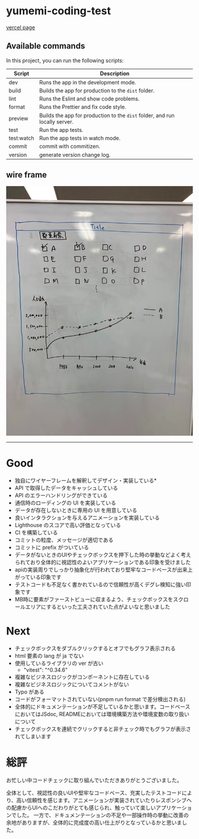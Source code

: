 # yumemi-coding-test

[vercel page](https://yumemi-coding-test-puce.vercel.app/)

## Available commands

<p>In this project, you can run the following scripts:</p>

| Script     | Description                                                                 |
| ---------- | --------------------------------------------------------------------------- |
| dev        | Runs the app in the development mode.                                       |
| build      | Builds the app for production to the `dist` folder.                         |
| lint       | Runs the Eslint and show code problems.                                     |
| format     | Runs the Prettier and fix code style.                                       |
| preview    | Builds the app for production to the `dist` folder, and run locally server. |
| test       | Run the app tests.                                                          |
| test:watch | Run the app tests in watch mode.                                            |
| commit     | commit with commitizen.                                                     |
| version    | generate version change log.                                                |

## wire frame

![wire frame](./public/wireframe.webp)

---

# Good
- 独自にワイヤーフレームを解釈してデザイン・実装している*
- API で取得したデータをキャッシュしている
- API のエラーハンドリングができている
- 通信時のローディングの UI を実装している
- データが存在しないときに専用の UI を用意している
- 良いインタラクションを与えるアニメーションを実装している
- Lighthouse のスコアで高い評価となっている
- CI を構築している
- コミットの粒度、メッセージが適切である
- コミットに prefix がついている
- データがないときのUIやチェックボックスを押下した時の挙動などよく考えられており全体的に視認性のよいアプリケーションである印象を受けました
- apiの実装周りでしっかり抽象化が行われており堅牢なコードベースが出来上がっている印象です
- テストコードも不足なく書かれているので信頼性が高くデグレ検知に強い印象です
- MB時に要素がファーストビューに収まるよう、チェックボックスをスクロールエリアにするといった工夫されていた点がよいなと思いました

# Next
- チェックボックスをダブルクリックするとオフでもグラフ表示される
- html 要素の lang が ja でない
- 使用しているライブラリの ver が古い
  - "vitest": "^0.34.6”
- 複雑なビジネスロジックがコンポーネントに存在している
- 複雑なビジネスロジックについてコメントがない
- Typo がある
- コードがフォーマットされていない(pnpm run format で差分検出される)
- 全体的にドキュメンテーションが不足しているかと思います。コードベースにおいてはJSdoc, READMEにおいては環境構築方法や環境変数の取り扱いについて
- チェックボックスを連続でクリックすると非チェック時でもグラフが表示されてしまいます

# 総評
お忙しい中コードチェックに取り組んでいただきありがとうございました。

全体として、視認性の良いUIや堅牢なコードベース、充実したテストコードにより、高い信頼性を感じます。アニメーションが実装されていたりレスポンシブへの配慮からUIへのこだわりがとても感じられ、触っていて楽しいアプリケーションでした。
一方で、ドキュメンテーションの不足や一部操作時の挙動に改善の余地がありますが、全体的に完成度の高い仕上がりとなっているかと思いました。

